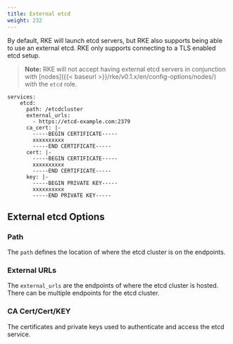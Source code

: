 ```yaml
---
title: External etcd
weight: 232
---
```


By default, RKE will launch etcd servers, but RKE also supports being able to use an external etcd. RKE only supports connecting to a TLS enabled etcd setup.

> **Note:** RKE will not accept having external etcd servers in conjunction with [nodes]({{< baseurl >}}/rke/v0.1.x/en/config-options/nodes/) with the `etcd` role.

```
services:
    etcd:
      path: /etcdcluster
      external_urls:
        - https://etcd-example.com:2379
      ca_cert: |-
        -----BEGIN CERTIFICATE-----
        xxxxxxxxxx
        -----END CERTIFICATE-----
      cert: |-
        -----BEGIN CERTIFICATE-----
        xxxxxxxxxx
        -----END CERTIFICATE-----
      key: |-
        -----BEGIN PRIVATE KEY-----
        xxxxxxxxxx
        -----END PRIVATE KEY-----
```

## External etcd Options

### Path

The `path` defines the location of where the etcd cluster is on the endpoints.

### External URLs

The `external_urls` are the endpoints of where the etcd cluster is hosted. There can be multiple endpoints for the etcd cluster.

### CA Cert/Cert/KEY

The certificates and private keys used to authenticate and access the etcd service.
